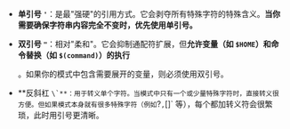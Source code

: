 - **单引号 `'`​**​：是最"强硬"的引用方式。它会剥夺所有特殊字符的特殊含义。​**​当你需要确保字符串内容完全不变时，优先使用单引号。​**​
    
- ​**​双引号 `"`​**​：相对"柔和"。它会抑制通配符扩展，但​**​允许变量（如 `$HOME`）和命令替换（如 `$(command)`）的执行​**​
    
    。如果你的模式中包含需要展开的变量，则必须使用双引号。
    
- ​**​反斜杠 ``\`**：用于转义单个字符。当模式中只有一个或少量特殊字符时，直接转义很方便。但如果模式本身就有很多特殊字符（例如``?`,`[]` 等），每个都加转义符会很繁琐，此时用引号更清晰。